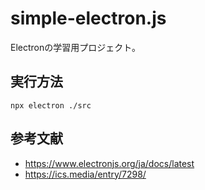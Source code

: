 # simple-electron.js

Electronの学習用プロジェクト。  

## 実行方法

```shell
npx electron ./src
```

## 参考文献

- <https://www.electronjs.org/ja/docs/latest>
- <https://ics.media/entry/7298/>
